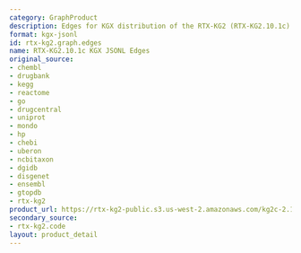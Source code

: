 ```yaml
---
category: GraphProduct
description: Edges for KGX distribution of the RTX-KG2 (RTX-KG2.10.1c)
format: kgx-jsonl
id: rtx-kg2.graph.edges
name: RTX-KG2.10.1c KGX JSONL Edges
original_source:
- chembl
- drugbank
- kegg
- reactome
- go
- drugcentral
- uniprot
- mondo
- hp
- chebi
- uberon
- ncbitaxon
- dgidb
- disgenet
- ensembl
- gtopdb
- rtx-kg2
product_url: https://rtx-kg2-public.s3.us-west-2.amazonaws.com/kg2c-2.10.1-v1.0-edges.jsonl.gz
secondary_source:
- rtx-kg2.code
layout: product_detail
---
```

